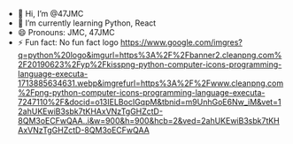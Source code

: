 - 👋 Hi, I’m @47JMC
- 🌱 I’m currently learning Python, React
- 😄 Pronouns: JMC, 47JMC
- ⚡ Fun fact: No fun fact logo
 https://www.google.com/imgres?q=python%20logo&imgurl=https%3A%2F%2Fbanner2.cleanpng.com%2F20190623%2Fyp%2Fkisspng-python-computer-icons-programming-language-executa-1713885634631.webp&imgrefurl=https%3A%2F%2Fwww.cleanpng.com%2Fpng-python-computer-icons-programming-language-executa-7247110%2F&docid=o13IELBocIGqpM&tbnid=m9UnhGoE6Nw_iM&vet=12ahUKEwiB3sbk7tKHAxVNzTgGHZctD-8QM3oECFwQAA..i&w=900&h=900&hcb=2&ved=2ahUKEwiB3sbk7tKHAxVNzTgGHZctD-8QM3oECFwQAA

<!---
47JMC/47JMC is a ✨ special ✨ repository because its `README.md` (this file) appears on your GitHub profile.
You can click the Preview link to take a look at your changes.
--->
